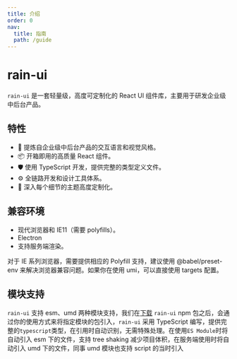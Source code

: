 ```yaml
---
title: 介绍
order: 0
nav:
  title: 指南
  path: /guide
---
```


# rain-ui

`rain-ui` 是一套轻量级，高度可定制化的 React UI 组件库，主要用于研发企业级中后台产品。

## 特性

- 🌈 提炼自企业级中后台产品的交互语言和视觉风格。
- 📦 开箱即用的高质量 React 组件。
- 🛡 使用 TypeScript 开发，提供完整的类型定义文件。
- ⚙️ 全链路开发和设计工具体系。
- 🎨 深入每个细节的主题高度定制化。

## 兼容环境

- 现代浏览器和 IE11（需要 polyfills）。
- Electron
- 支持服务端渲染。

对于 IE 系列浏览器，需要提供相应的 Polyfill 支持，建议使用 @babel/preset-env 来解决浏览器兼容问题。如果你在使用 umi，可以直接使用 targets 配置。

## 模块支持

`rain-ui` 支持 esm、umd 两种模块支持，我们在[下载](../getting-start.md) `rain-ui` npm 包之后，会通过你的使用方式来将指定模块的包引入，`rain-ui` 采用 TypeScript 编写，提供完整的`typescript`类型，在引用时自动识别，无需特殊处理。在使用`ES Module`时将自动引入 esm 下的文件，支持 tree shaking 减少项目体积，在服务端使用时将自动引入 umd 下的文件，同事 umd 模块也支持 script 的当时引入
